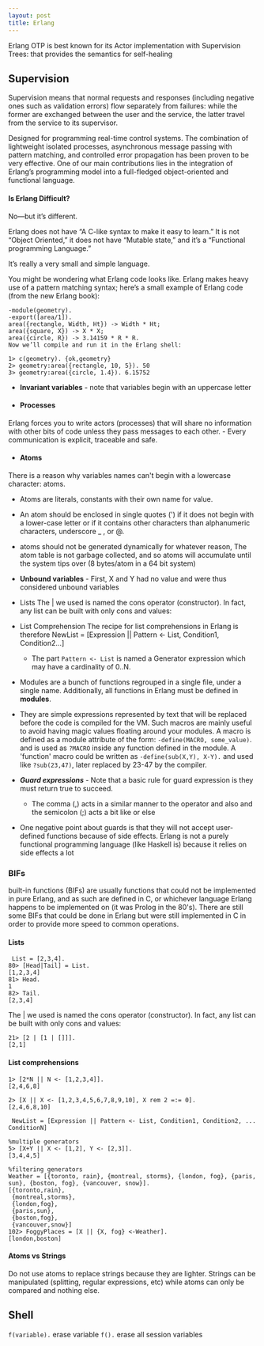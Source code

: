 ```yaml
---
layout: post
title: Erlang
---
```

Erlang OTP is best known for its Actor implementation with Supervision Trees: that provides the semantics for self-healing


## Supervision
Supervision means that normal requests and responses (including negative ones such as validation errors) flow separately from failures: while the former are exchanged between the user and the service, the latter travel from the service to its supervisor.


Designed for programming real-time control systems. The combination of lightweight isolated processes, asynchronous message passing with pattern matching, and controlled error propagation has been proven to be very effective. One of our main contributions lies in the integration of Erlang’s programming model into a full-fledged object-oriented and functional language.

#### Is Erlang Difficult?
No—but it’s different.

Erlang does not have “A C-like syntax to make it easy to learn.” It is not “Object Oriented,” it does not have “Mutable state,” and it’s a “Functional programming Language.”

It’s really a very small and simple language.

You might be wondering what Erlang code looks like. Erlang makes heavy use of a pattern matching syntax; here’s a small example of Erlang code (from the new Erlang book):

```
-module(geometry).
-export([area/1]).
area({rectangle, Width, Ht}) -> Width * Ht;
area({square, X}) -> X * X;
area({circle, R}) -> 3.14159 * R * R.
Now we’ll compile and run it in the Erlang shell:

1> c(geometry). {ok,geometry}
2> geometry:area({rectangle, 10, 5}). 50
3> geometry:area({circle, 1.4}). 6.15752
```

- **Invariant variables** - note that variables begin with an uppercase letter
- #### Processes
Erlang forces you to write actors (processes) that will share no information with other bits of code unless they pass messages to each other.
    - Every communication is explicit, traceable and safe.
- #### Atoms
There is a reason why variables names can't begin with a lowercase character: atoms.
  - Atoms are literals, constants with their own name for value.
  - An atom should be enclosed in single quotes (') if it does not begin with a lower-case letter or if it contains other characters than alphanumeric characters, underscore _ , or @.
  - atoms should not be generated dynamically for whatever reason,  The atom table is not garbage collected, and so atoms will accumulate until the system tips over (8 bytes/atom in a 64 bit system)
- **Unbound variables** - First, X and Y had no value and were thus considered unbound variables
- Lists The | we used is named the cons operator (constructor). In fact, any list can be built with only cons and values:
- List Comprehension The recipe for list comprehensions in Erlang is therefore
      NewList = [Expression || Pattern <- List, Condition1, Condition2…]

  - The part ```Pattern <- List``` is named a Generator expression which may have a cardinality of 0..N.
- Modules are a bunch of functions regrouped in a single file, under a single name. Additionally, all functions in Erlang must be defined in **modules**.
- They are simple expressions represented by text that will be replaced before the code is compiled for the VM. Such macros are mainly useful to avoid having magic values floating around your modules. A macro is defined as a module attribute of the form: ```-define(MACRO, some_value)```. and is used as ```?MACRO``` inside any function defined in the module. A 'function' macro could be written as ```-define(sub(X,Y), X-Y).``` and used like ```?sub(23,47)```, later replaced by 23-47 by the compiler.
- ***Guard expressions*** - Note that a basic rule for guard expression is they must return true to succeed.
    - The comma (,) acts in a similar manner to the operator and also and the semicolon (;) acts a bit like or else
- One negative point about guards is that they will not accept user-defined functions because of side effects. Erlang is not a purely functional programming language (like Haskell is) because it relies on side effects a lot

### BIFs
built-in functions (BIFs) are usually functions that could not be implemented in pure Erlang, and as such are defined in C, or whichever language Erlang happens to be implemented on (it was Prolog in the 80's). There are still some BIFs that could be done in Erlang but were still implemented in C in order to provide more speed to common operations.

#### Lists
```
 List = [2,3,4].
80> [Head|Tail] = List.
[1,2,3,4]
81> Head.
1
82> Tail.
[2,3,4]
```
The | we used is named the cons operator (constructor). In fact, any list can be built with only cons and values:
```
21> [2 | [1 | []]].
[2,1]
```


#### List comprehensions
```
1> [2*N || N <- [1,2,3,4]].
[2,4,6,8]

2> [X || X <- [1,2,3,4,5,6,7,8,9,10], X rem 2 =:= 0].
[2,4,6,8,10]

 NewList = [Expression || Pattern <- List, Condition1, Condition2, ... ConditionN]

%multiple generators
5> [X+Y || X <- [1,2], Y <- [2,3]].
[3,4,4,5]

%filtering generators
Weather = [{toronto, rain}, {montreal, storms}, {london, fog}, {paris, sun}, {boston, fog}, {vancouver, snow}].
[{toronto,rain},
 {montreal,storms},
 {london,fog},
 {paris,sun},
 {boston,fog},
 {vancouver,snow}]
102> FoggyPlaces = [X || {X, fog} <-Weather].
[london,boston]
```
#### Atoms vs Strings
Do not use atoms to replace strings because they are lighter. Strings can be manipulated (splitting, regular expressions, etc) while atoms can only be compared and nothing else.

## Shell
```f(variable).``` erase variable
```f().``` erase all session variables
